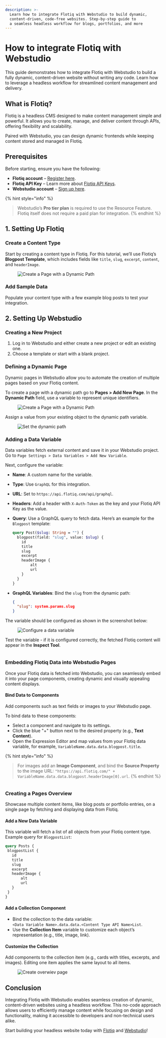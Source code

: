 ```yaml
---
description: >-
  Learn how to integrate Flotiq with Webstudio to build dynamic, 
  content-driven, code-free websites. Step-by-step guide to
  a seamless headless workflow for blogs, portfolios, and more
---
```


# **How to integrate Flotiq with Webstudio**

This guide demonstrates how to integrate Flotiq with Webstudio to build a fully dynamic, content-driven website without writing any code. Learn how to leverage a headless workflow for streamlined content management and delivery.

## **What is Flotiq?**

Flotiq is a headless CMS designed to make content management simple and powerful. It allows you to create, manage, and deliver content through APIs, offering flexibility and scalability. 

Paired with Webstudio, you can design dynamic frontends while keeping content stored and managed in Flotiq.

## **Prerequisites**

Before starting, ensure you have the following:

- **Flotiq account** – [Register here](https://flotiq.com).  
- **Flotiq API Key** – Learn more about [Flotiq API Keys](https://flotiq.com/docs).  
- **Webstudio account** – [Sign up here](https://webstudio.com).  

{% hint style="info" %}
> Webstudio’s **Pro tier plan** is required to use the Resource Feature. Flotiq itself does not require a paid plan for integration.
{% endhint %}

## **1. Setting Up Flotiq**

### **Create a Content Type**
Start by creating a content type in Flotiq. For this tutorial, we’ll use Flotiq’s **Blogpost Template**, which includes fields like `title`, `slug`, `excerpt`, `content`, and `headerImage`.

<figure><img src="https://flotiq.com/docs/Deep-Dives/images/webstudio/webstudio-blogpost.png" alt="Create a Page with a Dynamic Path"><figcaption></figcaption></figure>

### **Add Sample Data**  
Populate your content type with a few example blog posts to test your integration.

## 2. Setting Up Webstudio

### **Creating a New Project**

1. Log in to Webstudio and either create a new project or edit an existing one.  
2. Choose a template or start with a blank project.  

### **Defining a Dynamic Page**

Dynamic pages in Webstudio allow you to automate the creation of multiple pages based on your Flotiq content.

To create a page with a dynamic path go to **Pages > Add New Page**. In the **Dynamic Path** field, use a variable to represent unique identifiers.

<figure><img src="https://flotiq.com/docs/Deep-Dives/images/webstudio/webstudio-page-configuration.png" alt="Create a Page with a Dynamic Path"><figcaption></figcaption></figure>

Assign a value from your existing object to the dynamic path variable.

<figure><img src="https://flotiq.com/docs/Deep-Dives/images/webstudio/webstudio-define-dynamic-path-value.png" alt="Set the dynamic path"><figcaption></figcaption></figure>

### **Adding a Data Variable**

Data variables fetch external content and save it in your Webstudio project. Go to `Page Settings > Data Variables > Add New Variable`.

Next, configure the variable:
   - **Name**: A custom name for the variable.
   - **Type**: Use `GraphQL` for this integration.
   - **URL**: Set to `https://api.flotiq.com/api/graphql`.
   - **Headers**: Add a header with `X-Auth-Token` as the key and your Flotiq API Key as the value.
   - **Query**: Use a GraphQL query to fetch data. Here’s an example for the `Blogpost` template:

     ```graphql
     query Post($slug: String = "") {
       blogpost(field: "slug", value: $slug) {
         id
         title
         slug
         excerpt
         headerImage {
             alt
             url
         }
       }
     }
     ```

   - **GraphQL Variables**: Bind the `slug` from the dynamic path:

     ```json
     {
       "slug": system.params.slug
     }
     ```

The variable should be configured as shown in the screenshot below:

<figure><img src="https://flotiq.com/docs/Deep-Dives/images/webstudio/webstudio-graphql-variables.png" alt="Configure a data variable"><figcaption></figcaption></figure>

Test the variable - if it is configured correctly, the fetched Flotiq content will appear in the **Inspect Tool**.

<figure><img src="https://flotiq.com/docs/Deep-Dives/images/webstudio/webstudio-inspecting-data-variable.png" alt=""><figcaption></figcaption></figure>

### **Embedding Flotiq Data into Webstudio Pages**

Once your Flotiq data is fetched into Webstudio, you can seamlessly embed it into your page components, creating dynamic and visually appealing content displays.

#### **Bind Data to Components**

Add components such as text fields or images to your Webstudio page. 

To bind data to these components:  
- Select a component and navigate to its settings.  
- Click the blue "+" button next to the desired property (e.g., **Text Content**).  
- Open the Expression Editor and map values from your Flotiq data variable, for example, `VariableName.data.data.blogpost.title`.

{% hint style="info" %}
> For images add an **Image Component**, and bind the **Source Property** to the image URL: `"https://api.flotiq.com/" + VariableName.data.data.blogpost.headerImage[0].url`.
{% endhint %}

<figure><img src="https://flotiq.com/docs/Deep-Dives/images/webstudio/webstudio-binding-text.gif" alt=""><figcaption></figcaption></figure>

### **Creating a Pages Overview**

Showcase multiple content items, like blog posts or portfolio entries, on a single page by fetching and displaying data from Flotiq.

#### **Add a New Data Variable**  

This variable will fetch a list of all objects from your Flotiq content type. Example query for `BlogpostList`:

```graphql
query Posts {
 blogpostList {
   id
   title
   slug
   excerpt
   headerImage {
       alt
       url
   }
 }
}
```

#### **Add a Collection Component**  

- Bind the collection to the data variable:  
 `<Data Variable Name>.data.data.<Content Type API Name>List`.
- Use the **Collection Item** variable to customize each object’s representation (e.g., title, image, link).

#### **Customize the Collection**  

Add components to the collection item (e.g., cards with titles, excerpts, and images). Editing one item applies the same layout to all items.

<figure><img src="https://flotiq.com/docs/Deep-Dives/images/webstudio/webstudio-creating-overview.gif" alt="Create overwiev page"><figcaption></figcaption></figure>


## Conclusion

Integrating Flotiq with Webstudio enables seamless creation of dynamic, content-driven websites using a headless workflow. This no-code approach allows users to efficiently manage content while focusing on design and functionality, making it accessible to developers and non-technical users alike.

Start building your headless website today with [Flotiq](https://flotiq.com) and [Webstudio](https://webstudio.com)!  
